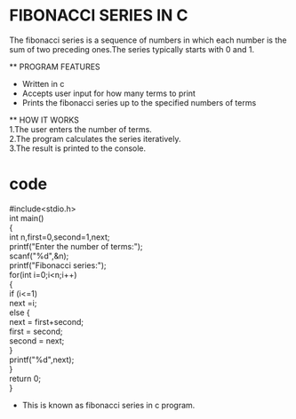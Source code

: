 # FIBONACCI SERIES IN C
  The fibonacci series is a sequence of numbers in which each number is the sum of two preceding ones.The series typically starts with 0 and 1.  

  ** PROGRAM FEATURES  
  * Written in c  
  * Accepts user input for how many terms to print  
  * Prints the fibonacci series up to the specified numbers of terms  

  ** HOW IT WORKS  
  1.The user enters the number of terms.  
  2.The program calculates the series iteratively.  
  3.The result is printed to the console.  

  # code  
  #include<stdio.h>  
  int main()  
  {  
    int n,first=0,second=1,next;  
    printf("Enter the number of terms:");  
    scanf("%d",&n);  
    printf("Fibonacci series:");  
    for(int i=0;i<n;i++)  
    {  
        if (i<=1)  
            next =i;  
         else {  
             next = first+second;  
             first = second;  
             second = next;  
         }  
         printf("%d",next);  
    }  
    return 0;  
  }  
  * This is known as fibonacci series in c program.  
  

